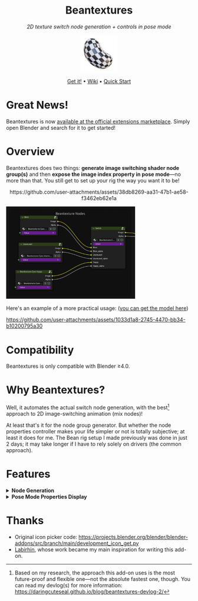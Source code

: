 <div align="center">

<div>
    <h1>Beantextures</h1>
    <p><i>2D texture switch node generation + controls in pose mode</i></p>
    
</div>

<div><img src="assets/logo.png" width="100px"></div>

<p>
<a href="https://github.com/BeanwareHQ/beantextures/wiki/Installation">Get it!</a> &bull;
<a href="https://github.com/BeanwareHQ/beantextures/wiki">Wiki</a> &bull;
<a href="https://github.com/BeanwareHQ/beantextures/wiki/Quick-Start-Guide">Quick Start</a>
</p>

</div>

# Great News!
Beantextures is now [available at the official extensions marketplace](https://extensions.blender.org/add-ons/beantextures/). Simply open Blender and search for it to get started!

# Overview

Beantextures does two things: **generate image switching shader node group(s)** and then **expose the image index property in pose mode**—no more than that. You still get to set up your rig the way you want it to be!

<p align=center>https://github.com/user-attachments/assets/38db8269-aa31-47b1-ae58-f3462eb62e1a</p>


<img src="assets/node-groups.png" width=350px title="Node group instances">

Here's an example of a more practical usage: ([you can get the model here](assets/been-model.zip))

https://github.com/user-attachments/assets/1033d1a8-2745-4470-bb34-b10200795a30


# Compatibility
Beantextures is only compatible with Blender &ge;4.0.
# Why Beantextures?

Well, it automates the actual switch node generation, with the best[^1] approach to 2D image-switching animation (mix nodes)!

At least that's it for the node group generator. But whether the node properties controller makes your life simpler or not is totally subjective; at least it does for me. The Bean rig setup I made previously was done in just 2 days; it may take longer if I have to rely solely on drivers (the common approach).



# Features
<details>
<summary><b>Node Generation</b></summary>

<img src="assets/generation-panel.png">

- 🖼️ Supports 4 image indexing types: standard **single integers**, **ranged integers**, **ranged floats**, and most importantly, **enums!** (a.k.a dropdown items)
- ⬛ Output alpha channel of the active image
- ❓ Specify a fallback image when the index doesn't correspond to any image texture

</details>

<details>
<summary><b>Pose Mode Properties Display</b></summary>

<div>
    <img src="assets/link-items-panel.png">
    <img src="assets/pie-menu.png" width=350px title="The pie menu (under pose mode)">
</div>

- 📑 Choose between Pie menu/list pop-up
- 🌀 Custom icons for each item
- 🏷️ Sort the order of properties as you wish

</details>


# Thanks

- Original icon picker code: https://projects.blender.org/blender/blender-addons/src/branch/main/development_icon_get.py
- [Labirhin](https://www.instagram.com/labirhin/), whose work became my main inspiration for writing this add-on.

[^1]: Based on my research, the approach this add-on uses is the most future-proof and flexible one—not the absolute fastest one, though. You can read my devlog(s) for more information: https://daringcuteseal.github.io/blog/beantextures-devlog-2/
